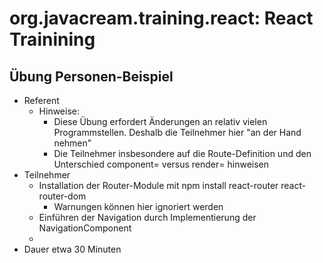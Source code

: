 # org.javacream.training.react: React Trainining

## Übung Personen-Beispiel
* Referent
  * Hinweise: 
    * Diese Übung erfordert Änderungen an relativ vielen Programmstellen. Deshalb die Teilnehmer hier "an der Hand nehmen"
    * Die Teilnehmer insbesondere auf die Route-Definition und den Unterschied component= versus render= hinweisen
* Teilnehmer
  * Installation der Router-Module mit npm install react-router react-router-dom
    * Warnungen können hier ignoriert werden
  * Einführen der Navigation durch Implementierung der NavigationComponent
  * 
* Dauer etwa 30 Minuten